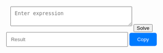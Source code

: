 <!DOCTYPE html>
<html lang="en">
<head>
<meta charset="UTF-8">
<meta name="viewport" content="width=device-width, initial-scale=1.0">
<title>Expression Solver</title>
<style>
    .container {
        margin: 20px auto;
        max-width: 400px;
        text-align: center;
    }
    #expression {
        width: 80%;
        padding: 10px;
        margin-bottom: 10px;
    }
    #result {
        width: 80%;
        padding: 10px;
        margin-bottom: 10px;
    }
    #copyBtn {
        padding: 10px 20px;
        background-color: #007bff;
        color: white;
        border: none;
        border-radius: 5px;
        cursor: pointer;
    }
</style>
</head>
<body>
<div class="container">
    <textarea id="expression" placeholder="Enter expression"></textarea>
    <button onclick="solveAndCopy()">Solve</button><br>
    <input type="text" id="result" placeholder="Result" readonly>
    <button onclick="copyResult()" id="copyBtn">Copy</button>
</div>

<script>
function solveExpression(expression) {
    try {
        let result = eval(expression);
        if (result % 1 === 0) {
            return result.toString();
        } else {
            return result.toFixed(2);
        }
    } catch (error) {
        return error.toString();
    }
}

function solveAndCopy() {
    let expression = document.getElementById("expression").value;
    let expressionCleaned = expression.replace(/,/g, '.').replace(/av/g, '*').replace(/til/g, '').replace(/%/g, '/100').replace(/−/g, '-').replace(/⋅/g, '*').replace(/:/g, '/').replace(/\?/g, '').replace(/[a-zA-Z]/g, '');
    let result = solveExpression(expressionCleaned);
    document.getElementById("result").value = result;
}

function copyResult() {
    let resultField = document.getElementById("result");
    resultField.select();
    document.execCommand("copy");
    alert("Result copied to clipboard: " + resultField.value);
}
</script>
</body>
</html>
